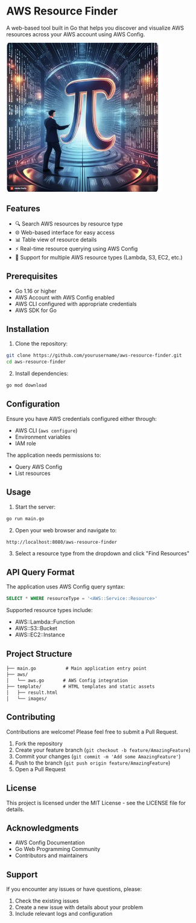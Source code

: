 # AWS Resource Finder

A web-based tool built in Go that helps you discover and visualize AWS resources across your AWS account using AWS Config.

![Infinite Pi Logo](template/infinite-pi.png)

## Features

- 🔍 Search AWS resources by resource type
- 🌐 Web-based interface for easy access
- 📊 Table view of resource details
- ⚡ Real-time resource querying using AWS Config
- 🔄 Support for multiple AWS resource types (Lambda, S3, EC2, etc.)

## Prerequisites

- Go 1.16 or higher
- AWS Account with AWS Config enabled
- AWS CLI configured with appropriate credentials
- AWS SDK for Go

## Installation

1. Clone the repository:
```bash
git clone https://github.com/yourusername/aws-resource-finder.git
cd aws-resource-finder
```

2. Install dependencies:
```bash
go mod download
```

## Configuration

Ensure you have AWS credentials configured either through:
- AWS CLI (`aws configure`)
- Environment variables
- IAM role

The application needs permissions to:
- Query AWS Config
- List resources

## Usage

1. Start the server:
```bash
go run main.go
```

2. Open your web browser and navigate to:
```
http://localhost:8080/aws-resource-finder
```

3. Select a resource type from the dropdown and click "Find Resources"

## API Query Format

The application uses AWS Config query syntax:
```sql
SELECT * WHERE resourceType = '<AWS::Service::Resource>'
```

Supported resource types include:
- AWS::Lambda::Function
- AWS::S3::Bucket
- AWS::EC2::Instance

## Project Structure

```
├── main.go           # Main application entry point
├── aws/
│   └── aws.go       # AWS Config integration
├── template/        # HTML templates and static assets
│   ├── result.html
│   └── images/
```

## Contributing

Contributions are welcome! Please feel free to submit a Pull Request.

1. Fork the repository
2. Create your feature branch (`git checkout -b feature/AmazingFeature`)
3. Commit your changes (`git commit -m 'Add some AmazingFeature'`)
4. Push to the branch (`git push origin feature/AmazingFeature`)
5. Open a Pull Request

## License

This project is licensed under the MIT License - see the LICENSE file for details.

## Acknowledgments

- AWS Config Documentation
- Go Web Programming Community
- Contributors and maintainers

## Support

If you encounter any issues or have questions, please:
1. Check the existing issues
2. Create a new issue with details about your problem
3. Include relevant logs and configuration